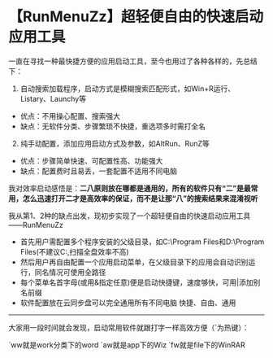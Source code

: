# 【RunMenuZz】超轻便自由的快速启动应用工具

一直在寻找一种最快捷方便的应用启动工具，至今也用过了各种各样的，先总结下：

1. 自动搜索加载程序，启动方式是模糊搜索匹配形式，如Win+R运行、Listary、Launchy等
 - 优点：不用操心配置、搜索强大
 - 缺点：无软件分类、步骤繁琐不快捷，重选项多时需打全名

2. 纯手动配置，添加应用启动方式及参数，如AltRun、RunZ等
 - 优点：步骤简单快速、可配置性高、功能强大
 - 缺点：配置费时且易丢，一套配置不适用不同电脑

我对效率启动感悟是：**二八原则放在哪都是通用的，所有的软件只有“二”是最常用，怎么迅速打开二才是高效率的保证，而不是让那“八”的搜索结果来混淆视听**

我从第1、2种的缺点出发，现初步实现了一个超轻便自由的快速启动应用工具——RunMenuZz

+ 首先用户需配置多个程序安装的父级目录，如C:\Program Files和D:\Program Files(不建议C:\,扫描全盘效率不高)
+ 然后用户再自由配置一个应用启动菜单，在父级目录下的应用会自动识别运行，同名情况可使用全路径
+ 每个菜单名首字母(或用&指定任意)便是启动快捷键，速度够快，可用|添加别名前缀
+ 软件配置放在云同步盘可以完全通用所有不同电脑
快捷、自由、通用

---

大家用一段时间就会发现，启动常用软件就跟打字一样高效方便（\`为热键）：

\`ww就是work分类下的word
\`aw就是app下的Wiz
\`fw就是file下的WinRAR
